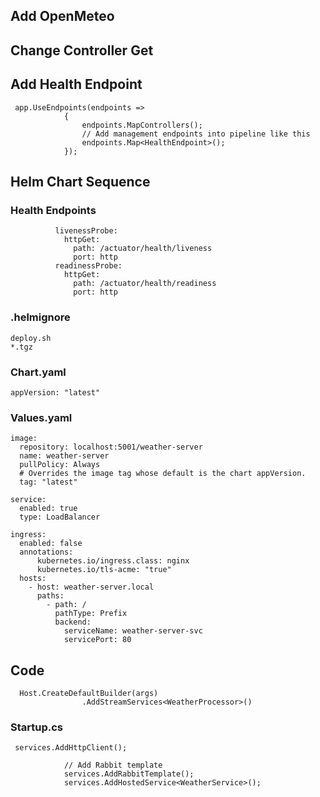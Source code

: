 ## Add OpenMeteo

## Change Controller Get

## Add Health Endpoint
```
 app.UseEndpoints(endpoints =>
            {
                endpoints.MapControllers();
                // Add management endpoints into pipeline like this
                endpoints.Map<HealthEndpoint>();
            });
```

## Helm Chart Sequence
### Health Endpoints
```
          livenessProbe:
            httpGet:
              path: /actuator/health/liveness
              port: http
          readinessProbe:
            httpGet:
              path: /actuator/health/readiness
              port: http
```
### .helmignore
```
deploy.sh
*.tgz
```
### Chart.yaml
```
appVersion: "latest"
```
### Values.yaml
```
image:
  repository: localhost:5001/weather-server
  name: weather-server
  pullPolicy: Always
  # Overrides the image tag whose default is the chart appVersion.
  tag: "latest"
```

```
service:
  enabled: true
  type: LoadBalancer
```

```
ingress:
  enabled: false
  annotations:
      kubernetes.io/ingress.class: nginx
      kubernetes.io/tls-acme: "true"
  hosts:
    - host: weather-server.local
      paths:
        - path: /
          pathType: Prefix
          backend:
            serviceName: weather-server-svc
            servicePort: 80
```

## Code
```
  Host.CreateDefaultBuilder(args)
                .AddStreamServices<WeatherProcessor>()
```
### Startup.cs
```
 services.AddHttpClient();

            // Add Rabbit template
            services.AddRabbitTemplate();
            services.AddHostedService<WeatherService>();
```